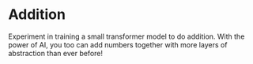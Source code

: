 # Addition

Experiment in training a small transformer model to do addition. With the power of AI, you too can add numbers together with more layers of abstraction than ever before!
